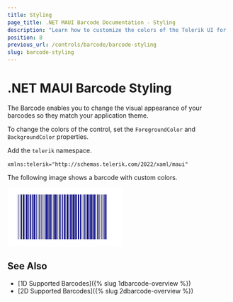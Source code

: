 ```yaml
---
title: Styling
page_title: .NET MAUI Barcode Documentation - Styling
description: "Learn how to customize the colors of the Telerik UI for .NET MAUI Barcode."
position: 8
previous_url: /controls/barcode/barcode-styling
slug: barcode-styling
---
```


# .NET MAUI Barcode Styling

The Barcode enables you to change the visual appearance of your barcodes so they match your application theme.

To change the colors of the control, set the `ForegroundColor` and `BackgroundColor` properties.

<snippet id='barcode-features-colors' />

Add the `telerik` namespace.

```XAML
xmlns:telerik="http://schemas.telerik.com/2022/xaml/maui"
```

The following image shows a barcode with custom colors.

![Barcode Colors](images/barcode_colors.png)

## See Also

- [1D Supported Barcodes]({% slug 1dbarcode-overview %})
- [2D Supported Barcodes]({% slug 2dbarcode-overview %})
